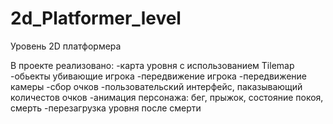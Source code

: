 # 2d_Platformer_level
Уровень 2D платформера

В проекте реализовано:
-карта уровня с использованием Tilemap
-обьекты убивающие игрока
-передвижение игрока
-передвижение камеры
-сбор очков
-пользовательский интерфейс, паказывающий количестов очков 
-анимация персонажа: бег, прыжок, состояние покоя, смерть
-перезагрузка уровня после смерти
